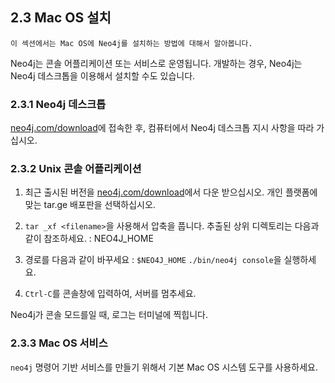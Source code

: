
## 2.3 Mac OS 설치

```
이 섹션에서는 Mac OS에 Neo4j를 설치하는 방법에 대해서 알아봅니다.  
```

Neo4j는 콘솔 어플리케이션 또는 서비스로 운영됩니다. 
개발하는 경우, Neo4j는 Neo4j 데스크톱을 이용해서 설치할 수도 있습니다.

### 2.3.1 Neo4j 데스크톱

[neo4j.com/download]("https://neo4j.com/download/")에 접속한 후, 컴퓨터에서 Neo4j 데스크톱 지시 사항을 따라 가십시오.

### 2.3.2 Unix 콘솔 어플리케이션

  1. 최근 출시된 버전을 [neo4j.com/download]("https://neo4j.com/download/")에서 다운 받으십시오.
    개인 플랫폼에 맞는 tar.ge 배포판을 선택하십시오.

  2. ```tar _xf <filename>```을 사용해서 압축을 풉니다.
     추출된 상위 디렉토리는 다음과 같이 참조하세요. : NEO4J_HOME 

  3. 경로를 다음과 같이 바꾸세요 : ```$NEO4J_HOME```
      ```./bin/neo4j console```을 실행하세요.

  4. ```Ctrl-C```를 콘솔창에 입력하여, 서버를 멈추세요.

Neo4j가 콘솔 모드를일 때, 로그는 터미널에 찍힙니다. 

### 2.3.3 Mac OS 서비스

```neo4j``` 명령어 기반 서비스를 만들기 위해서 기본 Mac OS 시스템 도구를 사용하세요.

